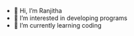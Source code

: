 - 👋 Hi, I’m Ranjitha
- 👀 I’m interested in developing programs
- 🌱 I’m currently learning coding 

<!---
ranjzz/ranjzz is a ✨ special ✨ repository because its `README.md` (this file) appears on your GitHub profile.
You can click the Preview link to take a look at your changes.
--->
